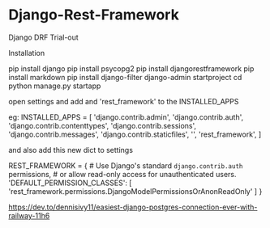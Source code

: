 # Django-Rest-Framework

Django DRF Trial-out

Installation

pip install django
pip install psycopg2
pip install djangorestframework
pip install markdown
pip install django-filter
django-admin startproject <projectName>
cd <projectName>
python manage.py startapp <appName>

open settings and add <appName> and 'rest_framework' to the INSTALLED_APPS

eg:
INSTALLED_APPS = [
'django.contrib.admin',
'django.contrib.auth',
'django.contrib.contenttypes',
'django.contrib.sessions',
'django.contrib.messages',
'django.contrib.staticfiles',
'<appName>',
'rest_framework',
]

and also add this new dict to settings

REST_FRAMEWORK = { # Use Django's standard `django.contrib.auth` permissions, # or allow read-only access for unauthenticated users.
'DEFAULT_PERMISSION_CLASSES': [
'rest_framework.permissions.DjangoModelPermissionsOrAnonReadOnly'
]
}

https://dev.to/dennisivy11/easiest-django-postgres-connection-ever-with-railway-11h6
